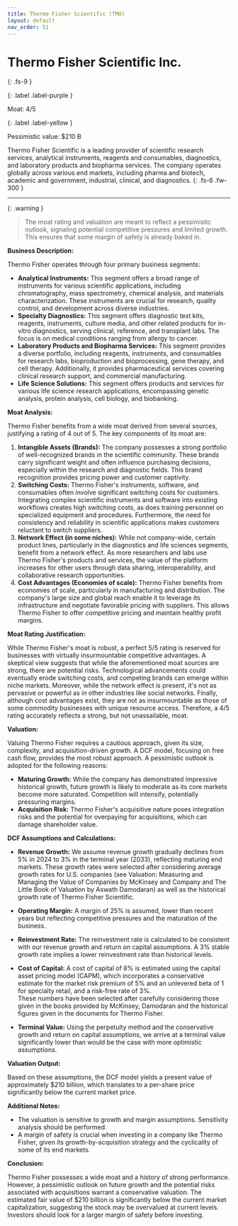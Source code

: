 ```yaml
---
title: Thermo Fisher Scientific (TMO)
layout: default
nav_order: 51
---
```


# Thermo Fisher Scientific Inc.
{: .fs-9 }

{: .label .label-purple }

Moat: 4/5

{: .label .label-yellow }

Pessimistic value: $210 B

Thermo Fisher Scientific is a leading provider of scientific research services, analytical instruments, reagents and consumables, diagnostics, and laboratory products and biopharma services.  The company operates globally across various end markets, including pharma and biotech, academic and government, industrial, clinical, and diagnostics.
{: .fs-6 .fw-300 }

---

{: .warning } 
>The moat rating and valuation are meant to reflect a pessimistic outlook, signaling potential competitive pressures and limited growth. This ensures that some margin of safety is already baked in.

**Business Description:**

Thermo Fisher operates through four primary business segments:

* **Analytical Instruments:** This segment offers a broad range of instruments for various scientific applications, including chromatography, mass spectrometry, chemical analysis, and materials characterization.  These instruments are crucial for research, quality control, and development across diverse industries.
* **Specialty Diagnostics:** This segment offers diagnostic test kits, reagents, instruments, culture media, and other related products for in-vitro diagnostics, serving clinical, reference, and transplant labs. The focus is on medical conditions ranging from allergy to cancer.
* **Laboratory Products and Biopharma Services:** This segment provides a diverse portfolio, including reagents, instruments, and consumables for research labs, bioproduction and bioprocessing, gene therapy, and cell therapy. Additionally, it provides pharmaceutical services covering clinical research support, and commercial manufacturing.
* **Life Science Solutions:** This segment offers products and services for various life science research applications, encompassing genetic analysis, protein analysis, cell biology, and biobanking.

**Moat Analysis:**

Thermo Fisher benefits from a wide moat derived from several sources, justifying a rating of 4 out of 5. The key components of its moat are:

1. **Intangible Assets (Brands):** The company possesses a strong portfolio of well-recognized brands in the scientific community. These brands carry significant weight and often influence purchasing decisions, especially within the research and diagnostic fields. This brand recognition provides pricing power and customer captivity.
2. **Switching Costs:**  Thermo Fisher's instruments, software, and consumables often involve significant switching costs for customers.  Integrating complex scientific instruments and software into existing workflows creates high switching costs, as does training personnel on specialized equipment and procedures.  Furthermore, the need for consistency and reliability in scientific applications makes customers reluctant to switch suppliers.
3. **Network Effect (in some niches):** While not company-wide, certain product lines, particularly in the diagnostics and life sciences segments, benefit from a network effect. As more researchers and labs use Thermo Fisher's products and services, the value of the platform increases for other users through data sharing, interoperability, and collaborative research opportunities.
4. **Cost Advantages (Economies of scale):**  Thermo Fisher benefits from economies of scale, particularly in manufacturing and distribution. The company's large size and global reach enable it to leverage its infrastructure and negotiate favorable pricing with suppliers.  This allows Thermo Fisher to offer competitive pricing and maintain healthy profit margins.

**Moat Rating Justification:**

While Thermo Fisher's moat is robust, a perfect 5/5 rating is reserved for businesses with virtually insurmountable competitive advantages.  A skeptical view suggests that while the aforementioned moat sources are strong, there are potential risks.  Technological advancements could eventually erode switching costs, and competing brands can emerge within niche markets.  Moreover, while the network effect is present, it's not as pervasive or powerful as in other industries like social networks.  Finally, although cost advantages exist, they are not as insurmountable as those of some commodity businesses with unique resource access.  Therefore, a 4/5 rating accurately reflects a strong, but not unassailable, moat.

**Valuation:**

Valuing Thermo Fisher requires a cautious approach, given its size, complexity, and acquisition-driven growth.  A DCF model, focusing on free cash flow, provides the most robust approach.  A pessimistic outlook is adopted for the following reasons:

* **Maturing Growth:** While the company has demonstrated impressive historical growth, future growth is likely to moderate as its core markets become more saturated. Competition will intensify, potentially pressuring margins.
* **Acquisition Risk:** Thermo Fisher's acquisitive nature poses integration risks and the potential for overpaying for acquisitions, which can damage shareholder value.

**DCF Assumptions and Calculations:**

* **Revenue Growth:** We assume revenue growth gradually declines from 5% in 2024 to 3% in the terminal year (2033), reflecting maturing end markets. These growth rates were selected after considering average growth rates for U.S. companies (see Valuation: Measuring and Managing the Value of Companies by McKinsey and Company and The Little Book of Valuation by Aswath Damodaran) as well as the historical growth rate of Thermo Fisher Scientific.  
* **Operating Margin:** A margin of 25% is assumed, lower than recent years but reflecting competitive pressures and the maturation of the business.
* **Reinvestment Rate:**  The reinvestment rate is calculated to be consistent with our revenue growth and return on capital assumptions. A 3% stable growth rate implies a lower reinvestment rate than historical levels.
* **Cost of Capital:** A cost of capital of 8% is estimated using the capital asset pricing model (CAPM), which incorporates a conservative estimate for the market risk premium of 5% and an unlevered beta of 1 for specialty retail, and a risk-free rate of 3%.  
These numbers have been selected after carefully considering those given in the books provided by McKinsey, Damodaran and the historical figures given in the documents for Thermo Fisher.


* **Terminal Value:**  Using the perpetuity method and the conservative growth and return on capital assumptions, we arrive at a terminal value significantly lower than would be the case with more optimistic assumptions.

**Valuation Output:**

Based on these assumptions, the DCF model yields a present value of approximately $210 billion, which translates to a per-share price significantly below the current market price.

**Additional Notes:**

* The valuation is sensitive to growth and margin assumptions. Sensitivity analysis should be performed.
* A margin of safety is crucial when investing in a company like Thermo Fisher, given its growth-by-acquisition strategy and the cyclicality of some of its end markets.

**Conclusion:**

Thermo Fisher possesses a wide moat and a history of strong performance. However, a pessimistic outlook on future growth and the potential risks associated with acquisitions warrant a conservative valuation.  The estimated fair value of $210 billion is significantly below the current market capitalization, suggesting the stock may be overvalued at current levels.  Investors should look for a larger margin of safety before investing.
